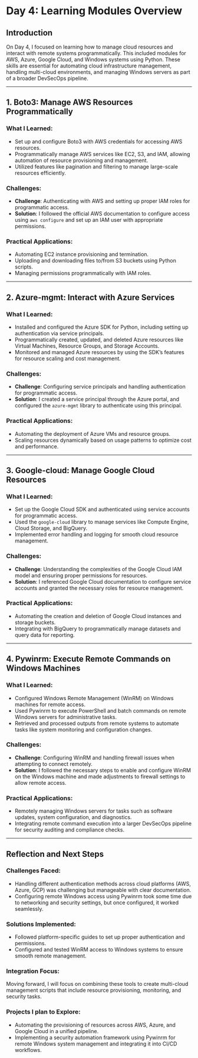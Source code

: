 # Day 4: Learning Modules Overview

## Introduction
On Day 4, I focused on learning how to manage cloud resources and interact with remote systems programmatically. This included modules for AWS, Azure, Google Cloud, and Windows systems using Python. These skills are essential for automating cloud infrastructure management, handling multi-cloud environments, and managing Windows servers as part of a broader DevSecOps pipeline.

---

## 1. Boto3: Manage AWS Resources Programmatically

### What I Learned:
- Set up and configure Boto3 with AWS credentials for accessing AWS resources.
- Programmatically manage AWS services like EC2, S3, and IAM, allowing automation of resource provisioning and management.
- Utilized features like pagination and filtering to manage large-scale resources efficiently.

### Challenges:
- **Challenge**: Authenticating with AWS and setting up proper IAM roles for programmatic access.
- **Solution**: I followed the official AWS documentation to configure access using `aws configure` and set up an IAM user with appropriate permissions.

### Practical Applications:
- Automating EC2 instance provisioning and termination.
- Uploading and downloading files to/from S3 buckets using Python scripts.
- Managing permissions programmatically with IAM roles.

---

## 2. Azure-mgmt: Interact with Azure Services

### What I Learned:
- Installed and configured the Azure SDK for Python, including setting up authentication via service principals.
- Programmatically created, updated, and deleted Azure resources like Virtual Machines, Resource Groups, and Storage Accounts.
- Monitored and managed Azure resources by using the SDK’s features for resource scaling and cost management.

### Challenges:
- **Challenge**: Configuring service principals and handling authentication for programmatic access.
- **Solution**: I created a service principal through the Azure portal, and configured the `azure-mgmt` library to authenticate using this principal.

### Practical Applications:
- Automating the deployment of Azure VMs and resource groups.
- Scaling resources dynamically based on usage patterns to optimize cost and performance.

---

## 3. Google-cloud: Manage Google Cloud Resources

### What I Learned:
- Set up the Google Cloud SDK and authenticated using service accounts for programmatic access.
- Used the `google-cloud` library to manage services like Compute Engine, Cloud Storage, and BigQuery.
- Implemented error handling and logging for smooth cloud resource management.

### Challenges:
- **Challenge**: Understanding the complexities of the Google Cloud IAM model and ensuring proper permissions for resources.
- **Solution**: I referenced Google Cloud documentation to configure service accounts and granted the necessary roles for resource management.

### Practical Applications:
- Automating the creation and deletion of Google Cloud instances and storage buckets.
- Integrating with BigQuery to programmatically manage datasets and query data for reporting.

---

## 4. Pywinrm: Execute Remote Commands on Windows Machines

### What I Learned:
- Configured Windows Remote Management (WinRM) on Windows machines for remote access.
- Used Pywinrm to execute PowerShell and batch commands on remote Windows servers for administrative tasks.
- Retrieved and processed outputs from remote systems to automate tasks like system monitoring and configuration changes.

### Challenges:
- **Challenge**: Configuring WinRM and handling firewall issues when attempting to connect remotely.
- **Solution**: I followed the necessary steps to enable and configure WinRM on the Windows machine and made adjustments to firewall settings to allow remote access.

### Practical Applications:
- Remotely managing Windows servers for tasks such as software updates, system configuration, and diagnostics.
- Integrating remote command execution into a larger DevSecOps pipeline for security auditing and compliance checks.

---

## Reflection and Next Steps

### Challenges Faced:
- Handling different authentication methods across cloud platforms (AWS, Azure, GCP) was challenging but manageable with clear documentation.
- Configuring remote Windows access using Pywinrm took some time due to networking and security settings, but once configured, it worked seamlessly.

### Solutions Implemented:
- Followed platform-specific guides to set up proper authentication and permissions.
- Configured and tested WinRM access to Windows systems to ensure smooth remote management.

### Integration Focus:
Moving forward, I will focus on combining these tools to create multi-cloud management scripts that include resource provisioning, monitoring, and security tasks.

### Projects I plan to Explore:
- Automating the provisioning of resources across AWS, Azure, and Google Cloud in a unified pipeline.
- Implementing a security automation framework using Pywinrm for remote Windows system management and integrating it into CI/CD workflows.
